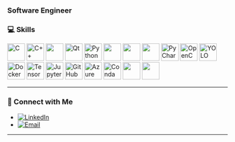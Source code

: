 ### Software Engineer

### 💻 Skills  

<p align="left">
  <img src="https://img.shields.io/badge/-C-A8B9CC?logo=c&logoColor=white" alt="C" height="40"/>
  <img src="https://img.shields.io/badge/-C++-00599C?logo=cplusplus&logoColor=white" alt="C++" height="40"/>
  <img src="https://img.shields.io/badge/-Unreal%20Engine-0E1128?logo=unrealengine&logoColor=white" height="40"/> 
  <img src="https://img.shields.io/badge/-Visual%20Studio-5C2D91?logo=visualstudio&logoColor=white" height="40"/
  <img src="https://img.shields.io/badge/-Qt-41CD52?logo=qt&logoColor=white" alt="Qt" height="40"/>
  <img src="https://img.shields.io/badge/-Python-3776AB?logo=python&logoColor=white" alt="Python" height="40"/>
  <img src="https://img.shields.io/badge/-NumPy-013243?logo=numpy&logoColor=white" height="40"/>
  <img src="https://img.shields.io/badge/-Pandas-150458?logo=pandas&logoColor=white" height="40"/>
  <img src="https://img.shields.io/badge/-Matplotlib-11557C?logo=plotly&logoColor=white" height="40"/>
  <img src="https://img.shields.io/badge/-PyCharm-000000?logo=pycharm&logoColor=white" alt="PyCharm" height="40"/>
  <img src="https://img.shields.io/badge/-OpenCV-5C3EE8?logo=opencv&logoColor=white" alt="OpenCV" height="40"/>
  <img src="https://img.shields.io/badge/-YOLO-00FFFF?logo=darkreader&logoColor=black" alt="YOLO" height="40"/>
  <img src="https://img.shields.io/badge/-Docker-2496ED?logo=docker&logoColor=white" alt="Docker" height="40"/>
  <img src="https://img.shields.io/badge/-TensorFlow-FF6F00?logo=tensorflow&logoColor=white" alt="TensorFlow" height="40"/>
  <img src="https://img.shields.io/badge/-Jupyter-F37626?logo=jupyter&logoColor=white" alt="Jupyter" height="40"/>
  <img src="https://img.shields.io/badge/-GitHub-181717?logo=github&logoColor=white" alt="GitHub" height="40"/>
  <img src="https://img.shields.io/badge/-Azure%20Kinect-008AD7?logo=microsoft&logoColor=white" alt="Azure Kinect SDK" height="40"/>
  <img src="https://img.shields.io/badge/-Conda-4E9B8D?logo=conda&logoColor=white" alt="Conda" height="40"/>
  <img src="https://img.shields.io/badge/-Windows-0078D6?logo=windows&logoColor=white" height="40"/>
  <img src="https://img.shields.io/badge/-Linux-FCC624?logo=linux&logoColor=black" height="40"/>
 
</p>

---
### 🔗 Connect with Me  


- [![LinkedIn](https://img.shields.io/badge/-LinkedIn-0077B5?logo=linkedin&logoColor=white)](https://linkedin.com/in/artak-sukiasyan-0baa54328)  
- [![Email](https://img.shields.io/badge/-Email-D14836?logo=gmail&logoColor=white&size=60)](mailto:artak.sukiasyan02@gmail.com)

---
